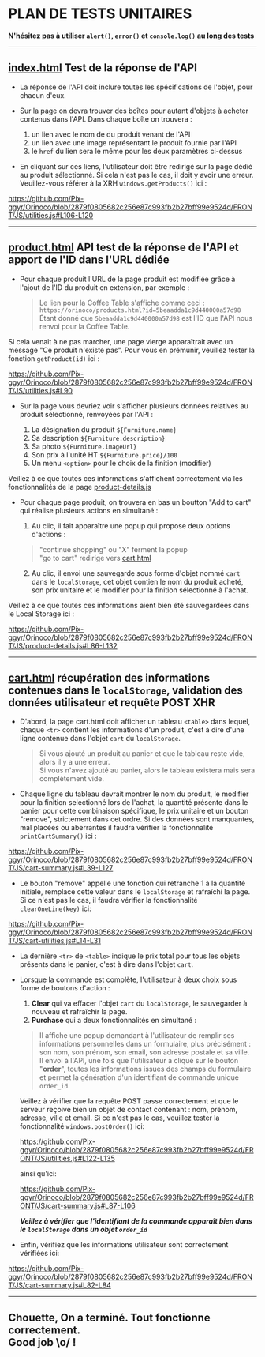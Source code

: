 # PLAN DE TESTS UNITAIRES

**N'hésitez pas à utiliser `alert()`, `error()` et `console.log()` au long des tests**

___

## [index.html](https://github.com/Pix-ggyr/Orinoco/blob/2879f0805682c256e87c993fb2b27bff99e9524d/FRONT/index.html) Test de la réponse de l'API


  + La réponse de l'API doit inclure toutes les spécifications de l'objet, pour chacun d'eux.

  + Sur la page on devra trouver des boîtes pour autant d'objets à acheter contenus dans l'API. Dans chaque boîte on trouvera :

    1. un lien avec le nom de du produit venant de l'API
    2. un lien avec une image représentant le produit fournie par l'API
    3. le `href` du lien sera le même pour les deux paramètres ci-dessus
    
  + En cliquant sur ces liens, l'utilisateur doit être redirigé sur la page dédié au produit sélectionné. Si cela n'est pas le cas, il doit y avoir une erreur. Veuillez-vous référer à la XRH `windows.getProducts()` ici :
  
  https://github.com/Pix-ggyr/Orinoco/blob/2879f0805682c256e87c993fb2b27bff99e9524d/FRONT/JS/utilities.js#L106-L120
___

## [product.html](https://github.com/Pix-ggyr/Orinoco/blob/2879f0805682c256e87c993fb2b27bff99e9524d/FRONT/product.html) API test de la réponse de l'API et apport de l'ID dans l'URL dédiée

  + Pour chaque produit l'URL de la page produit est modifiée grâce à l'ajout de l'ID du produit en extension, par exemple :

    > Le lien pour la Coffee Table s'affiche comme ceci : `https://orinoco/products.html?id=5beaadda1c9d440000a57d98` Étant donné que `5beaadda1c9d440000a57d98` est l'ID que l'API nous renvoi pour la Coffee Table.

Si cela venait à ne pas marcher, une page vierge apparaîtrait avec un message "Ce produit n'existe pas". Pour vous en prémunir, veuillez tester la fonction `getProduct(id)` ici :

 https://github.com/Pix-ggyr/Orinoco/blob/2879f0805682c256e87c993fb2b27bff99e9524d/FRONT/JS/utilities.js#L90
 
  + Sur la page vous devriez voir s'afficher plusieurs données relatives au produit sélectionné, renvoyées par l'API :

    1. La désignation du produit `${Furniture.name}`
    2. Sa description `${Furniture.description}`
    3. Sa photo `${Furniture.imageUrl}`
    4. Son prix à l'unité HT `${Furniture.price}/100`
    5. Un menu `<option>` pour le choix de la finition (modifier)

Veillez à ce que toutes ces informations s'affichent correctement via les fonctionnalités de la page [product-details.js](https://github.com/Pix-ggyr/Orinoco/blob/2879f0805682c256e87c993fb2b27bff99e9524d/FRONT/JS/product-details.js)   

  + Pour chaque page produit, on trouvera en bas un boutton "Add to cart" qui réalise plusieurs actions en simultané : 

    1. Au clic, il fait apparaître une popup qui propose deux options d'actions : 
    
      > "continue shopping" ou "X" ferment la popup <br>
      > "go to cart" redirige vers [cart.html](https://github.com/Pix-ggyr/Orinoco/blob/2879f0805682c256e87c993fb2b27bff99e9524d/FRONT/cart.html)

    2. Au clic, il envoi une sauvegarde sous forme d'objet nommé `cart` dans le `localStorage`, cet objet contien le nom du produit acheté, son prix unitaire et le modifier pour la finition sélectionné à l'achat.
  
Veillez à ce que toutes ces informations aient bien été sauvegardées dans le Local Storage ici :

https://github.com/Pix-ggyr/Orinoco/blob/2879f0805682c256e87c993fb2b27bff99e9524d/FRONT/JS/product-details.js#L86-L132

___

## [cart.html](https://github.com/Pix-ggyr/Orinoco/blob/2879f0805682c256e87c993fb2b27bff99e9524d/FRONT/cart.html) récupération des informations contenues dans le `localStorage`, validation des données utilisateur et requête POST XHR


  + D'abord, la page cart.html doit afficher un tableau `<table>` dans lequel, chaque `<tr>` contient les informations d'un produit, c'est à dire d'une ligne contenue dans l'objet `cart` du `localStorage`. 

    > Si vous ajouté un produit au panier et que le tableau reste vide, alors il y a une erreur. <br>
    > Si vous n'avez ajouté au panier, alors le tableau existera mais sera complètement vide.  

  + Chaque ligne du tableau devrait montrer le nom du produit, le modifier pour la finition selectionné lors de l'achat, la quantité présente dans le panier pour cette combinaison spécifique, le prix unitaire et un bouton "remove", strictement dans cet ordre. Si des données sont manquantes, mal placées ou aberrantes il faudra vérifier la fonctionnalité `printCartSummary()` ici :
  
  https://github.com/Pix-ggyr/Orinoco/blob/2879f0805682c256e87c993fb2b27bff99e9524d/FRONT/JS/cart-summary.js#L39-L127

  + Le bouton "remove" appelle une fonction qui retranche 1 à la quantité initiale, remplace cette valeur dans le `localStorage` et rafraîchi la page. Si ce n'est pas le cas, il faudra vérifier la fonctionnalité `clearOneLine(key)` ici:
  
  https://github.com/Pix-ggyr/Orinoco/blob/2879f0805682c256e87c993fb2b27bff99e9524d/FRONT/JS/cart-utilities.js#L14-L31

  + La dernière `<tr>`  de `<table>` indique le prix total pour tous les objets présents dans le panier, c'est à dire dans l'objet `cart`.

  + Lorsque la commande est complète, l'utilisateur à deux choix sous forme de boutons d'action :

    1. **Clear** qui va effacer l'objet `cart` du `localStorage`, le sauvegarder à nouveau et rafraîchir la page.
    2. **Purchase** qui a deux fonctionnalités en simultané : 

      > Il affiche une popup demandant à l'utilisateur de remplir ses informations personnelles dans un formulaire, plus précisément : son nom, son prénom, son email, son adresse postale et sa ville. <br>
      > Il envoi à l'API, une fois que l'utilisateur à cliqué sur le bouton "**order**", toutes les informations issues des champs du formulaire et permet la génération d'un identifiant de commande unique `order_id`.


    Veillez à vérifier que la requête POST passe correctement et que le serveur reçoive bien un objet de contact contenant : nom, prénom, adresse, ville et email. Si ce n'est pas le cas, veuillez tester la fonctionnalité `windows.postOrder()` ici: 
    
     https://github.com/Pix-ggyr/Orinoco/blob/2879f0805682c256e87c993fb2b27bff99e9524d/FRONT/JS/utilities.js#L122-L135
    
    ainsi qu'ici:
    
    https://github.com/Pix-ggyr/Orinoco/blob/2879f0805682c256e87c993fb2b27bff99e9524d/FRONT/JS/cart-summary.js#L87-L106

    ***Veillez à vérifier que l'identifiant de la commande apparaît bien dans le `localStorage` dans un objet `order_id`***

  + Enfin, vérifiez que les informations utilisateur sont correctement vérifiées ici:
  
  https://github.com/Pix-ggyr/Orinoco/blob/2879f0805682c256e87c993fb2b27bff99e9524d/FRONT/JS/cart-summary.js#L82-L84


___


## Chouette, On a terminé. Tout fonctionne correctement. <br> Good job \o/ !
